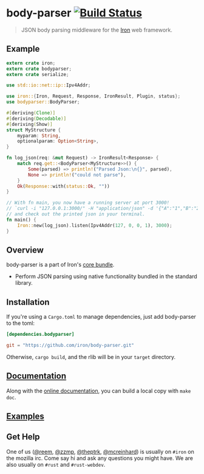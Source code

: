 body-parser [![Build Status](https://secure.travis-ci.org/iron/body-parser.png?branch=master)](https://travis-ci.org/iron/body-parser)
====

> JSON body parsing middleware for the [Iron](https://github.com/iron/iron) web framework.

## Example

```rust
extern crate iron;
extern crate bodyparser;
extern crate serialize;

use std::io::net::ip::Ipv4Addr;

use iron::{Iron, Request, Response, IronResult, Plugin, status};
use bodyparser::BodyParser;

#[deriving(Clone)]
#[deriving(Decodable)]
#[deriving(Show)]
struct MyStructure {
    myparam: String,
    optionalparam: Option<String>,
}

fn log_json(req: &mut Request) -> IronResult<Response> {
    match req.get::<BodyParser<MyStructure>>() {
        Some(parsed) => println!("Parsed Json:\n{}", parsed),
        None => println!("could not parse"),
    }
    Ok(Response::with(status::Ok, ""))
}

// With fn main, you now have a running server at port 3000!
// `curl -i "127.0.0.1:3000/" -H "application/json" -d '{"A":"1","B":"2"}'`
// and check out the printed json in your terminal.
fn main() {
    Iron::new(log_json).listen(Ipv4Addr(127, 0, 0, 1), 3000);
}
```

## Overview

body-parser is a part of Iron's [core bundle](https://github.com/iron/core).

- Perform JSON parsing using native functionality bundled in the standard
  library. 

## Installation

If you're using a `Cargo.toml` to manage dependencies, just add body-parser to the toml:

```toml
[dependencies.bodyparser]

git = "https://github.com/iron/body-parser.git"
```

Otherwise, `cargo build`, and the rlib will be in your `target` directory.

## [Documentation](http://docs.ironframework.io/bodyparser)

Along with the [online documentation](http://docs.ironframework.io/bodyparser),
you can build a local copy with `make doc`.

## [Examples](/examples)

## Get Help

One of us ([@reem](https://github.com/reem/), [@zzmp](https://github.com/zzmp/),
[@theptrk](https://github.com/theptrk/), [@mcreinhard](https://github.com/mcreinhard))
is usually on `#iron` on the mozilla irc. Come say hi and ask any questions you might have.
We are also usually on `#rust` and `#rust-webdev`.

